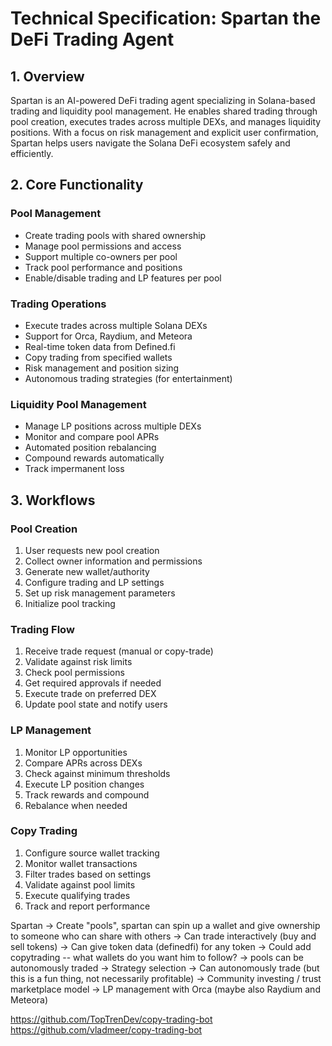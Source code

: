 # Technical Specification: Spartan the DeFi Trading Agent

## 1. Overview

Spartan is an AI-powered DeFi trading agent specializing in Solana-based trading and liquidity pool management. He enables shared trading through pool creation, executes trades across multiple DEXs, and manages liquidity positions. With a focus on risk management and explicit user confirmation, Spartan helps users navigate the Solana DeFi ecosystem safely and efficiently.

## 2. Core Functionality

### Pool Management
- Create trading pools with shared ownership
- Manage pool permissions and access
- Support multiple co-owners per pool
- Track pool performance and positions
- Enable/disable trading and LP features per pool

### Trading Operations
- Execute trades across multiple Solana DEXs
- Support for Orca, Raydium, and Meteora
- Real-time token data from Defined.fi
- Copy trading from specified wallets
- Risk management and position sizing
- Autonomous trading strategies (for entertainment)

### Liquidity Pool Management
- Manage LP positions across multiple DEXs
- Monitor and compare pool APRs
- Automated position rebalancing
- Compound rewards automatically
- Track impermanent loss

## 3. Workflows

### Pool Creation
1. User requests new pool creation
2. Collect owner information and permissions
3. Generate new wallet/authority
4. Configure trading and LP settings
5. Set up risk management parameters
6. Initialize pool tracking

### Trading Flow
1. Receive trade request (manual or copy-trade)
2. Validate against risk limits
3. Check pool permissions
4. Get required approvals if needed
5. Execute trade on preferred DEX
6. Update pool state and notify users

### LP Management
1. Monitor LP opportunities
2. Compare APRs across DEXs
3. Check against minimum thresholds
4. Execute LP position changes
5. Track rewards and compound
6. Rebalance when needed

### Copy Trading
1. Configure source wallet tracking
2. Monitor wallet transactions
3. Filter trades based on settings
4. Validate against pool limits
5. Execute qualifying trades
6. Track and report performance

Spartan
-> Create "pools", spartan can spin up a wallet and give ownership to someone who can share with others
-> Can trade interactively (buy and sell tokens)
-> Can give token data (definedfi) for any token
-> Could add copytrading -- what wallets do you want him to follow?
-> pools can be autonomously traded
-> Strategy selection
  -> Can autonomously trade (but this is a fun thing, not necessarily profitable)
  -> Community investing / trust marketplace model
-> LP management with Orca (maybe also Raydium and Meteora)

https://github.com/TopTrenDev/copy-trading-bot
https://github.com/vladmeer/copy-trading-bot
